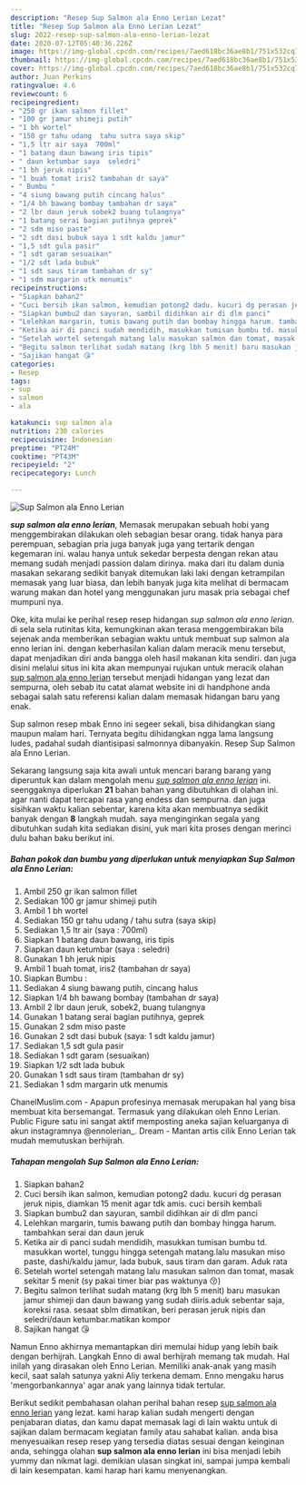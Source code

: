 ```yaml
---
description: "Resep Sup Salmon ala Enno Lerian Lezat"
title: "Resep Sup Salmon ala Enno Lerian Lezat"
slug: 2022-resep-sup-salmon-ala-enno-lerian-lezat
date: 2020-07-12T05:40:36.226Z
image: https://img-global.cpcdn.com/recipes/7aed618bc36ae8b1/751x532cq70/sup-salmon-ala-enno-lerian-foto-resep-utama.jpg
thumbnail: https://img-global.cpcdn.com/recipes/7aed618bc36ae8b1/751x532cq70/sup-salmon-ala-enno-lerian-foto-resep-utama.jpg
cover: https://img-global.cpcdn.com/recipes/7aed618bc36ae8b1/751x532cq70/sup-salmon-ala-enno-lerian-foto-resep-utama.jpg
author: Juan Perkins
ratingvalue: 4.6
reviewcount: 6
recipeingredient:
- "250 gr ikan salmon fillet"
- "100 gr jamur shimeji putih"
- "1 bh wortel"
- "150 gr tahu udang  tahu sutra saya skip"
- "1,5 ltr air saya  700ml"
- "1 batang daun bawang iris tipis"
- " daun ketumbar saya  seledri"
- "1 bh jeruk nipis"
- "1 buah tomat iris2 tambahan dr saya"
- " Bumbu "
- "4 siung bawang putih cincang halus"
- "1/4 bh bawang bombay tambahan dr saya"
- "2 lbr daun jeruk sobek2 buang tulangnya"
- "1 batang serai bagian putihnya geprek"
- "2 sdm miso paste"
- "2 sdt dasi bubuk saya 1 sdt kaldu jamur"
- "1,5 sdt gula pasir"
- "1 sdt garam sesuaikan"
- "1/2 sdt lada bubuk"
- "1 sdt saus tiram tambahan dr sy"
- "1 sdm margarin utk menumis"
recipeinstructions:
- "Siapkan bahan2"
- "Cuci bersih ikan salmon, kemudian potong2 dadu. kucuri dg perasan jeruk nipis, diamkan 15 menit agar tdk amis. cuci bersih kembali"
- "Siapkan bumbu2 dan sayuran, sambil didihkan air di dlm panci"
- "Lelehkan margarin, tumis bawang putih dan bombay hingga harum. tambahkan serai dan daun jeruk"
- "Ketika air di panci sudah mendidih, masukkan tumisan bumbu td. masukkan wortel, tunggu hingga setengah matang.lalu masukan miso paste, dashi/kaldu jamur, lada bubuk, saus tiram dan garam. Aduk rata"
- "Setelah wortel setengah matang lalu masukan salmon dan tomat, masak sekitar 5 menit (sy pakai timer biar pas waktunya 😚)"
- "Begitu salmon terlihat sudah matang (krg lbh 5 menit) baru masukan jamur shimeji dan daun bawang yang sudah diiris.aduk sebentar saja, koreksi rasa. sesaat sblm dimatikan, beri perasan jeruk nipis dan seledri/daun ketumbar.matikan kompor"
- "Sajikan hangat 😘"
categories:
- Resep
tags:
- sup
- salmon
- ala

katakunci: sup salmon ala 
nutrition: 230 calories
recipecuisine: Indonesian
preptime: "PT24M"
cooktime: "PT43M"
recipeyield: "2"
recipecategory: Lunch

---
```



![Sup Salmon ala Enno Lerian](https://img-global.cpcdn.com/recipes/7aed618bc36ae8b1/751x532cq70/sup-salmon-ala-enno-lerian-foto-resep-utama.jpg)

<b><i>sup salmon ala enno lerian</i></b>, Memasak merupakan sebuah hobi yang menggembirakan dilakukan oleh sebagian besar orang. tidak hanya para perempuan, sebagian pria juga banyak juga yang tertarik dengan kegemaran ini. walau hanya untuk sekedar berpesta dengan rekan atau memang sudah menjadi passion dalam dirinya. maka dari itu dalam dunia masakan sekarang sedikit banyak ditemukan laki laki dengan ketrampilan memasak yang luar biasa, dan lebih banyak juga kita melihat di bermacam warung makan dan hotel yang menggunakan juru masak pria sebagai chef mumpuni nya.

Oke, kita mulai ke perihal resep resep hidangan <i>sup salmon ala enno lerian</i>. di sela sela rutinitas kita, kemungkinan akan terasa menggembirakan bila sejenak anda memberikan sebagian waktu untuk membuat sup salmon ala enno lerian ini. dengan keberhasilan kalian dalam meracik menu tersebut, dapat menjadikan diri anda bangga oleh hasil makanan kita sendiri. dan juga disini melalui situs ini kita akan mempunyai rujukan untuk meracik olahan <u>sup salmon ala enno lerian</u> tersebut menjadi hidangan yang lezat dan sempurna, oleh sebab itu catat alamat website ini di handphone anda sebagai salah satu referensi kalian dalam memasak hidangan baru yang enak.

Sup salmon resep mbak Enno ini segeer sekali, bisa dihidangkan siang maupun malam hari. Ternyata begitu dihidangkan ngga lama langsung ludes, padahal sudah diantisipasi salmonnya dibanyakin. Resep Sup Salmon ala Enno Lerian.


Sekarang langsung saja kita awali untuk mencari barang barang yang diperuntuk kan dalam mengolah menu <u><i>sup salmon ala enno lerian</i></u> ini. seenggaknya diperlukan <b>21</b> bahan bahan yang dibutuhkan di olahan ini. agar nanti dapat tercapai rasa yang endess dan sempurna. dan juga sisihkan waktu kalian sebentar, karena kita akan membuatnya sedikit banyak dengan <b>8</b> langkah mudah. saya menginginkan segala yang dibutuhkan sudah kita sediakan disini, yuk mari kita proses dengan merinci dulu bahan baku berikut ini.

<!--inarticleads1-->

##### Bahan pokok dan bumbu yang diperlukan untuk menyiapkan Sup Salmon ala Enno Lerian:

1. Ambil 250 gr ikan salmon fillet
1. Sediakan 100 gr jamur shimeji putih
1. Ambil 1 bh wortel
1. Sediakan 150 gr tahu udang / tahu sutra (saya skip)
1. Sediakan 1,5 ltr air (saya : 700ml)
1. Siapkan 1 batang daun bawang, iris tipis
1. Siapkan  daun ketumbar (saya : seledri)
1. Gunakan 1 bh jeruk nipis
1. Ambil 1 buah tomat, iris2 (tambahan dr saya)
1. Siapkan  Bumbu :
1. Sediakan 4 siung bawang putih, cincang halus
1. Siapkan 1/4 bh bawang bombay (tambahan dr saya)
1. Ambil 2 lbr daun jeruk, sobek2, buang tulangnya
1. Gunakan 1 batang serai bagian putihnya, geprek
1. Gunakan 2 sdm miso paste
1. Gunakan 2 sdt dasi bubuk (saya: 1 sdt kaldu jamur)
1. Sediakan 1,5 sdt gula pasir
1. Sediakan 1 sdt garam (sesuaikan)
1. Siapkan 1/2 sdt lada bubuk
1. Gunakan 1 sdt saus tiram (tambahan dr sy)
1. Sediakan 1 sdm margarin utk menumis


ChanelMuslim.com - Apapun profesinya memasak merupakan hal yang bisa membuat kita bersemangat. Termasuk yang dilakukan oleh Enno Lerian. Public Figure satu ini sangat aktif memposting aneka sajian keluarganya di akun instagramnya @ennolerian_. Dream - Mantan artis cilik Enno Lerian tak mudah memutuskan berhijrah. 

<!--inarticleads2-->

##### Tahapan mengolah Sup Salmon ala Enno Lerian:

1. Siapkan bahan2
1. Cuci bersih ikan salmon, kemudian potong2 dadu. kucuri dg perasan jeruk nipis, diamkan 15 menit agar tdk amis. cuci bersih kembali
1. Siapkan bumbu2 dan sayuran, sambil didihkan air di dlm panci
1. Lelehkan margarin, tumis bawang putih dan bombay hingga harum. tambahkan serai dan daun jeruk
1. Ketika air di panci sudah mendidih, masukkan tumisan bumbu td. masukkan wortel, tunggu hingga setengah matang.lalu masukan miso paste, dashi/kaldu jamur, lada bubuk, saus tiram dan garam. Aduk rata
1. Setelah wortel setengah matang lalu masukan salmon dan tomat, masak sekitar 5 menit (sy pakai timer biar pas waktunya 😚)
1. Begitu salmon terlihat sudah matang (krg lbh 5 menit) baru masukan jamur shimeji dan daun bawang yang sudah diiris.aduk sebentar saja, koreksi rasa. sesaat sblm dimatikan, beri perasan jeruk nipis dan seledri/daun ketumbar.matikan kompor
1. Sajikan hangat 😘


Namun Enno akhirnya memantapkan diri memulai hidup yang lebih baik dengan berhijrah. Langkah Enno di awal berhijrah memang tak mudah. Hal inilah yang dirasakan oleh Enno Lerian. Memiliki anak-anak yang masih kecil, saat salah satunya yakni Aliy terkena demam. Enno mengaku harus &#39;mengorbankannya&#39; agar anak yang lainnya tidak tertular. 

Berikut sedikit pembahasan olahan perihal bahan resep <u>sup salmon ala enno lerian</u> yang lezat. kami harap kalian sudah mengerti dengan penjabaran diatas, dan kamu dapat memasak lagi di lain waktu untuk di sajikan dalam bermacam kegiatan family atau sahabat kalian. anda bisa menyesuaikan resep resep yang tersedia diatas sesuai dengan keinginan anda, sehingga olahan <b>sup salmon ala enno lerian</b> ini bisa menjadi lebih yummy dan nikmat lagi. demikian ulasan singkat ini, sampai jumpa kembali di lain kesempatan. kami harap hari kamu menyenangkan.
